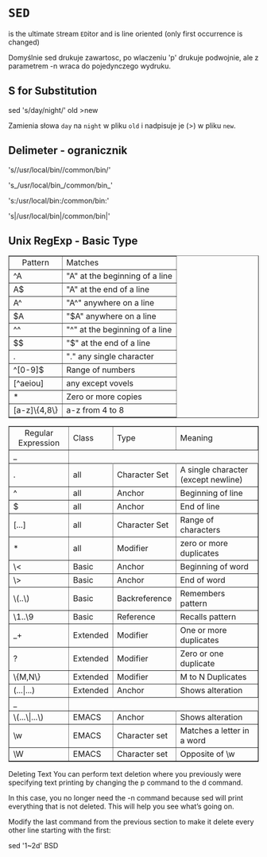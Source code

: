 # `SED`
is the ultimate `S`tream `ED`itor and is line oriented (only first occurrence is changed)

Domyślnie sed drukuje zawartosc, po wlaczeniu 'p' drukuje podwojnie, ale z parametrem -n wraca do pojedynczego wydruku.

## S for Substitution
sed 's/day/night/' old >new

Zamienia słowa `day` na `night` w pliku `old` i nadpisuje je (>) w pliku `new`.

## Delimeter - ogranicznik
's/\/usr\/local\/bin/\/common\/bin/'

's_/usr/local/bin_/common/bin_'

's:/usr/local/bin:/common/bin:'

's|/usr/local/bin|/common/bin|'

## Unix RegExp - Basic Type

<table border="">
	<tbody><tr>
		<td align="center">Pattern</td>
		<td>Matches</td>
	</tr>
	<tr>
		<td align="left">^A</td>
		<td align="left">"A" at the beginning of a line</td>
	</tr>
	<tr>
		<td align="left">A$</td>
		<td align="left">"A" at the end of a line</td>
	</tr>
	<tr>
		<td align="left">A^</td>
		<td align="left">"A^" anywhere on a line</td>
	</tr>
	<tr>
		<td align="left">$A</td>
		<td align="left">"$A" anywhere on a line</td>
	</tr>
	<tr>
		<td align="left">^^</td>
		<td align="left">"^" at the beginning of a line</td>
	</tr>
	<tr>
		<td align="left">$$</td>
		<td align="left">"$" at the end of a line</td>
	</tr>
    <tr>
		<td align="left">.</td>
		<td align="left">"." any single character</td>
	</tr>
    <tr>
		<td align="left">^[0-9]$</td>
		<td align="left">Range of numbers</td>
	</tr>
    </tr>
    <tr>
		<td align="left">[^aeiou]</td>
		<td align="left">any except vovels</td>
	</tr>
	<tr>
		<td align="left">*</td>
		<td align="left">Zero or more copies</td>
	</tr>
	<tr>
		<td align="left">[a-z]\{4,8\}</td>
		<td align="left">a-z from 4 to 8</td>
	</tr>
</tbody>
</table>
<table border="">
	<tbody><tr>
		<td align="center">Regular Expression</td>
		<td>Class</td>
		<td>Type</td>
		<td>Meaning</td>
	</tr>
	<tr>
		<td align="left">_</td>
	</tr>
	<tr>
		<td align="left">.</td>
		<td align="left">all</td>
		<td align="left">Character Set</td>
		<td align="left">A single character (except newline)</td>
	</tr>
	<tr>
		<td align="left">^</td>
		<td align="left">all</td>
		<td align="left">Anchor</td>
		<td align="left">Beginning of line</td>
	</tr>
	<tr>
		<td align="left">$</td>
		<td align="left">all</td>
		<td align="left">Anchor</td>
		<td align="left">End of line</td>
	</tr>
	<tr>
		<td align="left">[...]</td>
		<td align="left">all</td>
		<td align="left">Character Set</td>
		<td align="left">Range of characters</td>
	</tr>
	<tr>
		<td align="left">*</td>
		<td align="left">all</td>
		<td align="left">Modifier</td>
		<td align="left">zero or more duplicates</td>
	</tr>
	<tr>
		<td align="left">\&lt;</td>
		<td align="left">Basic</td>
		<td align="left">Anchor</td>
		<td align="left">Beginning of word</td>
	</tr>
	<tr>
		<td align="left">\&gt;</td>
		<td align="left">Basic</td>
		<td align="left">Anchor</td>
		<td align="left">End of word</td>
	</tr>
	<tr>
		<td align="left">\(..\)</td>
		<td align="left">Basic</td>
		<td align="left">Backreference</td>
		<td align="left">Remembers pattern</td>
	</tr>
	<tr>
		<td align="left">\1..\9</td>
		<td align="left">Basic</td>
		<td align="left">Reference</td>
		<td align="left">Recalls pattern</td>
	</tr>
	<tr>
		<td align="left">_+</td>
		<td align="left">Extended</td>
		<td align="left">Modifier</td>
		<td align="left">One or more duplicates</td>
	</tr>
	<tr>
		<td align="left">?</td>
		<td align="left">Extended</td>
		<td align="left">Modifier</td>
		<td align="left">Zero or one duplicate</td>
	</tr>
	<tr>
		<td align="left">\{M,N\}</td>
		<td align="left">Extended</td>
		<td align="left">Modifier</td>
		<td align="left">M to N Duplicates</td>
	</tr>
	<tr>
		<td align="left">(...|...)</td>
		<td align="left">Extended</td>
		<td align="left">Anchor</td>
		<td align="left">Shows alteration</td>
	</tr>
	<tr>
		<td align="left">_</td>
	</tr>
	<tr>
		<td align="left">\(...\|...\)</td>
		<td align="left">EMACS</td>
		<td align="left">Anchor</td>
		<td align="left">Shows alteration</td>
	</tr>
	<tr>
		<td align="left">\w</td>
		<td align="left">EMACS</td>
		<td align="left">Character set</td>
		<td align="left">Matches a letter in a word</td>
	</tr>
	<tr>
		<td align="left">\W</td>
		<td align="left">EMACS</td>
		<td align="left">Character set</td>
		<td align="left">Opposite of \w</td>
	</tr>
</tbody></table>


Deleting Text
You can perform text deletion where you previously were specifying text printing by changing the p command to the d command.

In this case, you no longer need the -n command because sed will print everything that is not deleted. This will help you see what’s going on.

Modify the last command from the previous section to make it delete every other line starting with the first:

sed '1~2d' BSD
